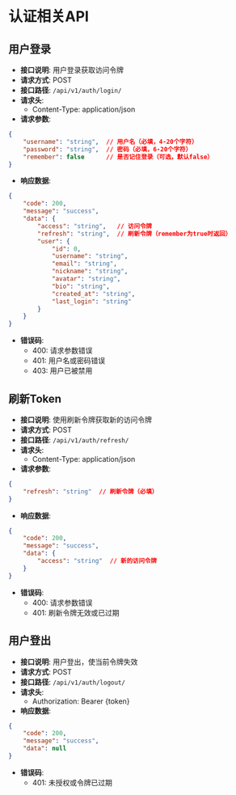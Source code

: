 # 认证相关API

## 用户登录
- **接口说明**: 用户登录获取访问令牌
- **请求方式**: POST
- **接口路径**: `/api/v1/auth/login/`
- **请求头**:
  - Content-Type: application/json
- **请求参数**:
```json
{
    "username": "string",  // 用户名（必填，4-20个字符）
    "password": "string",  // 密码（必填，6-20个字符）
    "remember": false      // 是否记住登录（可选，默认false）
}
```
- **响应数据**:
```json
{
    "code": 200,
    "message": "success",
    "data": {
        "access": "string",   // 访问令牌
        "refresh": "string",  // 刷新令牌（remember为true时返回）
        "user": {
            "id": 0,
            "username": "string",
            "email": "string",
            "nickname": "string",
            "avatar": "string",
            "bio": "string",
            "created_at": "string",
            "last_login": "string"
        }
    }
}
```
- **错误码**:
  - 400: 请求参数错误
  - 401: 用户名或密码错误
  - 403: 用户已被禁用

## 刷新Token
- **接口说明**: 使用刷新令牌获取新的访问令牌
- **请求方式**: POST
- **接口路径**: `/api/v1/auth/refresh/`
- **请求头**:
  - Content-Type: application/json
- **请求参数**:
```json
{
    "refresh": "string"  // 刷新令牌（必填）
}
```
- **响应数据**:
```json
{
    "code": 200,
    "message": "success",
    "data": {
        "access": "string"  // 新的访问令牌
    }
}
```
- **错误码**:
  - 400: 请求参数错误
  - 401: 刷新令牌无效或已过期

## 用户登出
- **接口说明**: 用户登出，使当前令牌失效
- **请求方式**: POST
- **接口路径**: `/api/v1/auth/logout/`
- **请求头**:
  - Authorization: Bearer {token}
- **响应数据**:
```json
{
    "code": 200,
    "message": "success",
    "data": null
}
```
- **错误码**:
  - 401: 未授权或令牌已过期 